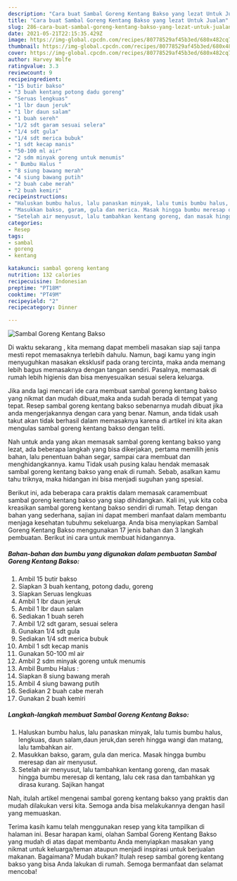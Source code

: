 ```yaml
---
description: "Cara buat Sambal Goreng Kentang Bakso yang lezat Untuk Jualan"
title: "Cara buat Sambal Goreng Kentang Bakso yang lezat Untuk Jualan"
slug: 286-cara-buat-sambal-goreng-kentang-bakso-yang-lezat-untuk-jualan
date: 2021-05-21T22:15:35.429Z
image: https://img-global.cpcdn.com/recipes/80778529af45b3ed/680x482cq70/sambal-goreng-kentang-bakso-foto-resep-utama.jpg
thumbnail: https://img-global.cpcdn.com/recipes/80778529af45b3ed/680x482cq70/sambal-goreng-kentang-bakso-foto-resep-utama.jpg
cover: https://img-global.cpcdn.com/recipes/80778529af45b3ed/680x482cq70/sambal-goreng-kentang-bakso-foto-resep-utama.jpg
author: Harvey Wolfe
ratingvalue: 3.3
reviewcount: 9
recipeingredient:
- "15 butir bakso"
- "3 buah kentang potong dadu goreng"
- "Seruas lengkuas"
- "1 lbr daun jeruk"
- "1 lbr daun salam"
- "1 buah sereh"
- "1/2 sdt garam sesuai selera"
- "1/4 sdt gula"
- "1/4 sdt merica bubuk"
- "1 sdt kecap manis"
- "50-100 ml air"
- "2 sdm minyak goreng untuk menumis"
- " Bumbu Halus "
- "8 siung bawang merah"
- "4 siung bawang putih"
- "2 buah cabe merah"
- "2 buah kemiri"
recipeinstructions:
- "Haluskan bumbu halus, lalu panaskan minyak, lalu tumis bumbu halus, lengkuas, daun salam,daun jeruk,dan sereh hingga wangi dan matang, lalu tambahkan air."
- "Masukkan bakso, garam, gula dan merica. Masak hingga bumbu meresap dan air menyusut."
- "Setelah air menyusut, lalu tambahkan kentang goreng, dan masak hingga bumbu meresap di kentang, lalu cek rasa dan tambahkan yg dirasa kurang. Sajikan hangat"
categories:
- Resep
tags:
- sambal
- goreng
- kentang

katakunci: sambal goreng kentang 
nutrition: 132 calories
recipecuisine: Indonesian
preptime: "PT18M"
cooktime: "PT49M"
recipeyield: "2"
recipecategory: Dinner

---
```



![Sambal Goreng Kentang Bakso](https://img-global.cpcdn.com/recipes/80778529af45b3ed/680x482cq70/sambal-goreng-kentang-bakso-foto-resep-utama.jpg)

Di waktu  sekarang , kita memang dapat membeli masakan siap saji tanpa mesti repot memasaknya terlebih dahulu. Namun, bagi kamu yang ingin menyuguhkan masakan eksklusif pada orang tercinta, maka anda memang lebih bagus memasaknya dengan tangan sendiri. Pasalnya, memasak di rumah lebih higienis dan bisa menyesuaikan sesuai selera keluarga.

Jika anda lagi mencari ide cara membuat sambal goreng kentang bakso yang nikmat dan mudah dibuat,maka anda sudah berada di tempat yang tepat. Resep sambal goreng kentang bakso  sebenarnya mudah dibuat jika anda mengerjakannya dengan cara yang benar. Namun, anda tidak usah takut akan tidak berhasil dalam memasaknya 
karena di artikel ini kita akan mengulas sambal goreng kentang bakso dengan teliti.  



Nah untuk anda yang akan memasak sambal goreng kentang bakso yang lezat, ada beberapa langkah yang bisa dikerjakan, pertama memilih jenis bahan, lalu penentuan bahan segar, sampai cara membuat dan menghidangkannya. kamu Tidak usah pusing kalau hendak memasak sambal goreng kentang bakso yang enak di rumah. Sebab, asalkan kamu  tahu triknya, maka hidangan ini bisa menjadi suguhan yang spesial.

Berikut ini, ada beberapa cara praktis  dalam memasak caramembuat sambal goreng kentang bakso yang siap dihidangkan. Kali ini, yuk kita coba kreasikan sambal goreng kentang bakso sendiri di rumah. Tetap dengan bahan yang sederhana, sajian ini dapat memberi manfaat dalam membantu menjaga kesehatan tubuhmu sekeluarga. Anda bisa menyiapkan Sambal Goreng Kentang Bakso menggunakan 17 jenis bahan dan 3 langkah pembuatan. Berikut ini cara untuk membuat hidangannya.

<!--inarticleads1-->

##### Bahan-bahan dan bumbu yang digunakan dalam pembuatan Sambal Goreng Kentang Bakso:

1. Ambil 15 butir bakso
1. Siapkan 3 buah kentang, potong dadu, goreng
1. Siapkan Seruas lengkuas
1. Ambil 1 lbr daun jeruk
1. Ambil 1 lbr daun salam
1. Sediakan 1 buah sereh
1. Ambil 1/2 sdt garam, sesuai selera
1. Gunakan 1/4 sdt gula
1. Sediakan 1/4 sdt merica bubuk
1. Ambil 1 sdt kecap manis
1. Gunakan 50-100 ml air
1. Ambil 2 sdm minyak goreng untuk menumis
1. Ambil  Bumbu Halus :
1. Siapkan 8 siung bawang merah
1. Ambil 4 siung bawang putih
1. Sediakan 2 buah cabe merah
1. Gunakan 2 buah kemiri




<!--inarticleads2-->

##### Langkah-langkah membuat Sambal Goreng Kentang Bakso:

1. Haluskan bumbu halus, lalu panaskan minyak, lalu tumis bumbu halus, lengkuas, daun salam,daun jeruk,dan sereh hingga wangi dan matang, lalu tambahkan air.
1. Masukkan bakso, garam, gula dan merica. Masak hingga bumbu meresap dan air menyusut.
1. Setelah air menyusut, lalu tambahkan kentang goreng, dan masak hingga bumbu meresap di kentang, lalu cek rasa dan tambahkan yg dirasa kurang. Sajikan hangat




Nah, itulah artikel mengenai  sambal goreng kentang bakso  yang praktis dan mudah dilakukan versi kita. Semoga anda bisa melakukannya dengan hasil yang memuaskan. 

Terima kasih kamu telah menggunakan resep yang kita tampilkan di halaman ini. Besar harapan kami, olahan  Sambal Goreng Kentang Bakso yang mudah di atas dapat membantu Anda menyiapkan masakan yang nikmat untuk keluarga/teman ataupun menjadi inspirasi untuk berjualan makanan. Bagaimana? Mudah bukan? Itulah resep sambal goreng kentang bakso yang bisa Anda lakukan di rumah. Semoga bermanfaat dan selamat mencoba!

